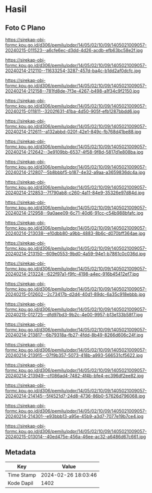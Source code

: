 # Hasil

## Foto C Plano

https://sirekap-obj-formc.kpu.go.id/d306/pemilu/pdpr/14/05/02/10/09/1405021009057-20240215-011523--a6cfe6ec-d3dd-4d26-acdb-efb63bc58e2f.jpg

https://sirekap-obj-formc.kpu.go.id/d306/pemilu/pdpr/14/05/02/10/09/1405021009057-20240214-212110--11633254-3287-457d-ba4c-b1dd2af0dcfc.jpg

https://sirekap-obj-formc.kpu.go.id/d306/pemilu/pdpr/14/05/02/10/09/1405021009057-20240214-212158--781fd8de-7f3e-4267-b498-a1f34c9f2150.jpg

https://sirekap-obj-formc.kpu.go.id/d306/pemilu/pdpr/14/05/02/10/09/1405021009057-20240215-011811--3202f631-41ba-4d50-905f-efb1287bbdd6.jpg

https://sirekap-obj-formc.kpu.go.id/d306/pemilu/pdpr/14/05/02/10/09/1405021009057-20240214-212611--a132abbd-020f-42e1-849c-fb768d41be88.jpg

https://sirekap-obj-formc.kpu.go.id/d306/pemilu/pdpr/14/05/02/10/09/1405021009057-20240214-212642--3e9109bb-6537-4f58-9f8d-5817d1e808ba.jpg

https://sirekap-obj-formc.kpu.go.id/d306/pemilu/pdpr/14/05/02/10/09/1405021009057-20240214-212807--5b8bbbf5-b187-4e32-a9aa-a3659836dc4a.jpg

https://sirekap-obj-formc.kpu.go.id/d306/pemilu/pdpr/14/05/02/10/09/1405021009057-20240214-212853--7f790ab8-c260-4a11-84e9-35326e97d84d.jpg

https://sirekap-obj-formc.kpu.go.id/d306/pemilu/pdpr/14/05/02/10/09/1405021009057-20240214-212958--9a0aee09-6c71-40d6-91cc-c54b988bfafc.jpg

https://sirekap-obj-formc.kpu.go.id/d306/pemilu/pdpr/14/05/02/10/09/1405021009057-20240214-213038--e10dbb80-a9bb-4883-8b6c-d070bff364ae.jpg

https://sirekap-obj-formc.kpu.go.id/d306/pemilu/pdpr/14/05/02/10/09/1405021009057-20240214-213150--609e0553-9bd0-4a59-94e1-b7861c0c036d.jpg

https://sirekap-obj-formc.kpu.go.id/d306/pemilu/pdpr/14/05/02/10/09/1405021009057-20240214-213224--622f97a1-f9fc-4198-a4ec-916b45412ef7.jpg

https://sirekap-obj-formc.kpu.go.id/d306/pemilu/pdpr/14/05/02/10/09/1405021009057-20240215-012602--2c73417b-d2d4-40d1-89dc-6a35c918ebbb.jpg

https://sirekap-obj-formc.kpu.go.id/d306/pemilu/pdpr/14/05/02/10/09/1405021009057-20240215-012725--dfd97bd3-9b2c-4e00-9957-b13e133b58f7.jpg

https://sirekap-obj-formc.kpu.go.id/d306/pemilu/pdpr/14/05/02/10/09/1405021009057-20240214-213817--6b79318a-fb27-4fdd-8b49-8266d606c24f.jpg

https://sirekap-obj-formc.kpu.go.id/d306/pemilu/pdpr/14/05/02/10/09/1405021009057-20240214-213915--07f9b357-5073-418b-a993-566531cf5622.jpg

https://sirekap-obj-formc.kpu.go.id/d306/pemilu/pdpr/14/05/02/10/09/1405021009057-20240214-213949--cf086ad4-7482-4f4b-bfe4-ec396df2ee82.jpg

https://sirekap-obj-formc.kpu.go.id/d306/pemilu/pdpr/14/05/02/10/09/1405021009057-20240214-214145--5f4521d7-24d8-4736-86b0-57626d796068.jpg

https://sirekap-obj-formc.kpu.go.id/d306/pemilu/pdpr/14/05/02/10/09/1405021009057-20240214-214301--e93bbb13-a95e-45b9-a3d7-7077e19b7ce4.jpg

https://sirekap-obj-formc.kpu.go.id/d306/pemilu/pdpr/14/05/02/10/09/1405021009057-20240215-013014--40ed475e-456a-46ee-ac32-a6486d67c661.jpg


## Metadata

| Key        | Value               |
| ---------- | ------------------- |
| Time Stamp | 2024-02-26 18:03:46 |
| Kode Dapil | 1402                |



